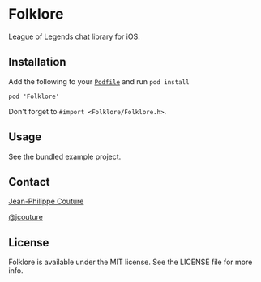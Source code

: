 # Folklore

League of Legends chat library for iOS.

## Installation

Add the following to your [`Podfile`](http://docs.cocoapods.org/podfile.html)
and run `pod install`

```
pod 'Folklore'
```

Don't forget to `#import <Folklore/Folklore.h>`.

## Usage

See the bundled example project.

## Contact

[Jean-Philippe Couture](https://github.com/jcouture)

[@jcouture](https://twitter.com/jcouture)


## License

Folklore is available under the MIT license. See the LICENSE file for more info.
